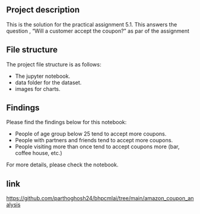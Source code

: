 ## Project description

This is the solution for the practical assignment 5.1. This answers the question , “Will a customer accept the coupon?” as par of the assignment

## File structure

The project file structure is as follows:

- The jupyter notebook.
- data folder for the dataset.
- images for charts.

## Findings

Please find the findings below for this notebook:

- People of age group below 25 tend to accept more coupons.
- People with partners and friends tend to accept more coupons.
- People visiting more than once tend to accept coupons more (bar, coffee house, etc.)

For more details, please check the notebook.

## link

https://github.com/parthoghosh24/bhpcmlai/tree/main/amazon_coupon_analysis
